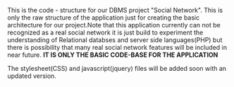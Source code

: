 This is the code - structure for our DBMS project "Social Network". This is only the raw structure of the application just for creating the basic architecture for our project.Note that this application currently can not be recognized as a real social network it is just build to experiment the understanding of Relational databses and server side languages(PHP) but there is possibility that many real social network features will be included in near future. **IT IS ONLY THE BASIC CODE-BASE FOR THE APPLICATION**

The stylesheet(CSS) and javascript(jquery) files will be added soon with an updated version.

